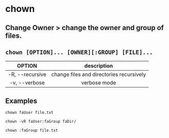 # chown

**Change Owner** > change the owner and group of files.
---

` chown [OPTION]... [OWNER][:GROUP] [FILE]... `
---

| **OPTION** | description |
|:---:|:---:|
| -R, --recursive | change files and directories recursively |
| -v, --verbose | verbose mode |

## Examples
` chown faUser file.txt `

` chown -vR faUser:faGroup faDir/ `

` chown :faGroup file.txt `